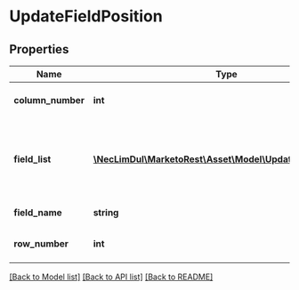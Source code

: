 # UpdateFieldPosition

## Properties
Name | Type | Description | Notes
------------ | ------------- | ------------- | -------------
**column_number** | **int** | Column number of the field | 
**field_list** | [**\NecLimDul\MarketoRest\Asset\Model\UpdateFieldPosition[]**](UpdateFieldPosition.md) | List of positions inside the fields.  Only valid if the target is a fieldset | [optional] 
**field_name** | **string** | Id of the field | 
**row_number** | **int** | Row number of the field | 

[[Back to Model list]](../README.md#documentation-for-models) [[Back to API list]](../README.md#documentation-for-api-endpoints) [[Back to README]](../README.md)


